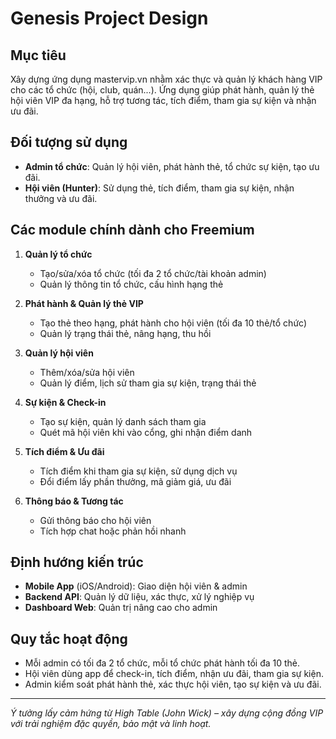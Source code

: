 # Genesis Project Design

## Mục tiêu
Xây dựng ứng dụng mastervip.vn nhằm xác thực và quản lý khách hàng VIP cho các tổ chức (hội, club, quán...). Ứng dụng giúp phát hành, quản lý thẻ hội viên VIP đa hạng, hỗ trợ tương tác, tích điểm, tham gia sự kiện và nhận ưu đãi.

## Đối tượng sử dụng
- **Admin tổ chức**: Quản lý hội viên, phát hành thẻ, tổ chức sự kiện, tạo ưu đãi.
- **Hội viên (Hunter)**: Sử dụng thẻ, tích điểm, tham gia sự kiện, nhận thưởng và ưu đãi.

## Các module chính dành cho Freemium
1. **Quản lý tổ chức**
   - Tạo/sửa/xóa tổ chức (tối đa 2 tổ chức/tài khoản admin)
   - Quản lý thông tin tổ chức, cấu hình hạng thẻ

2. **Phát hành & Quản lý thẻ VIP** 
   - Tạo thẻ theo hạng, phát hành cho hội viên (tối đa 10 thẻ/tổ chức)
   - Quản lý trạng thái thẻ, nâng hạng, thu hồi

3. **Quản lý hội viên**
   - Thêm/xóa/sửa hội viên
   - Quản lý điểm, lịch sử tham gia sự kiện, trạng thái thẻ

4. **Sự kiện & Check-in**
   - Tạo sự kiện, quản lý danh sách tham gia
   - Quét mã hội viên khi vào cổng, ghi nhận điểm danh

5. **Tích điểm & Ưu đãi**
   - Tích điểm khi tham gia sự kiện, sử dụng dịch vụ
   - Đổi điểm lấy phần thưởng, mã giảm giá, ưu đãi

6. **Thông báo & Tương tác**
   - Gửi thông báo cho hội viên
   - Tích hợp chat hoặc phản hồi nhanh

## Định hướng kiến trúc
- **Mobile App** (iOS/Android): Giao diện hội viên & admin
- **Backend API**: Quản lý dữ liệu, xác thực, xử lý nghiệp vụ
- **Dashboard Web**: Quản trị nâng cao cho admin

## Quy tắc hoạt động
- Mỗi admin có tối đa 2 tổ chức, mỗi tổ chức phát hành tối đa 10 thẻ.
- Hội viên dùng app để check-in, tích điểm, nhận ưu đãi, tham gia sự kiện.
- Admin kiểm soát phát hành thẻ, xác thực hội viên, tạo sự kiện và ưu đãi.

---
*Ý tưởng lấy cảm hứng từ High Table (John Wick) – xây dựng cộng đồng VIP với trải nghiệm đặc quyền, bảo mật và linh hoạt.*